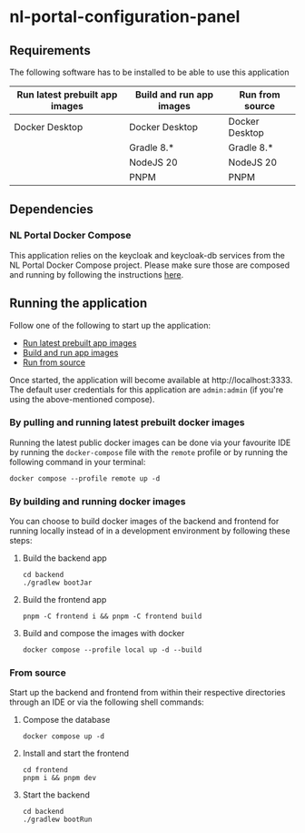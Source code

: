 # nl-portal-configuration-panel

## Requirements

The following software has to be installed to be able to use this application

| Run latest prebuilt app images | Build and run app images | Run from source |
|--------------------------------|--------------------------|-----------------|
| Docker Desktop                 | Docker Desktop           | Docker Desktop  |
|                                | Gradle 8.*               | Gradle 8.*      |
|                                | NodeJS 20                | NodeJS 20       |
|                                | PNPM                     | PNPM            |

## Dependencies

### NL Portal Docker Compose

This application relies on the keycloak and keycloak-db services from the NL Portal Docker Compose project.
Please make sure those are composed and running by following the instructions
[here](https://github.com/nl-portal/nl-portal-docker-compose?tab=readme-ov-file#keycloak-and-database-only).

## Running the application

Follow one of the following to start up the application:  
* [Run latest prebuilt app images](#by-pulling-and-running-latest-prebuilt-docker-images)
* [Build and run app images](#by-building-and-running-docker-images)
* [Run from source](#from-source)

Once started, the application will become available at http://localhost:3333. The default user credentials
for this application are `admin:admin` (if you're using the above-mentioned compose).

### By pulling and running latest prebuilt docker images

Running the latest public docker images can be done via your favourite IDE by running the `docker-compose` file with
the `remote` profile or by running the following command in your terminal:

```shell
docker compose --profile remote up -d
```

### By building and running docker images

You can choose to build docker images of the backend and frontend for running locally
instead of in a development environment by following these steps:

1. Build the backend app
   ```shell
   cd backend
   ./gradlew bootJar
   ```
1. Build the frontend app
   ```shell
   pnpm -C frontend i && pnpm -C frontend build
   ```
1. Build and compose the images with docker
   ```shell
   docker compose --profile local up -d --build
   ```

### From source

Start up the backend and frontend from within their respective directories through an IDE
or via the following shell commands:


1. Compose the database
   ```shell
   docker compose up -d
   ```
1. Install and start the frontend
   ```shell
   cd frontend
   pnpm i && pnpm dev
   ```
1. Start the backend
   ```shell
   cd backend
   ./gradlew bootRun
   ```
